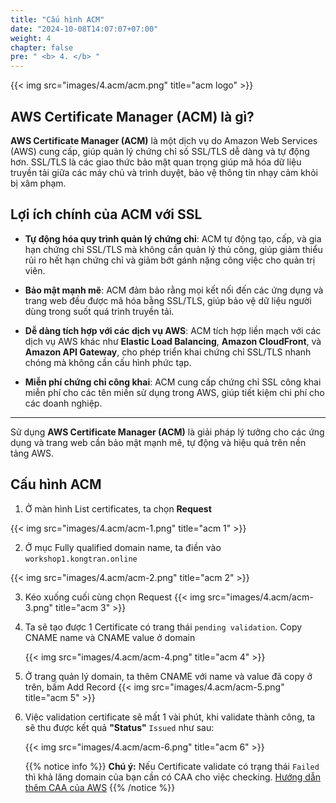 ```yaml
---
title: "Cấu hình ACM"
date: "2024-10-08T14:07:07+07:00"
weight: 4
chapter: false
pre: " <b> 4. </b> "
---
```


{{< img src="images/4.acm/acm.png" title="acm logo" >}}

## AWS Certificate Manager (ACM) là gì?

**AWS Certificate Manager (ACM)** là một dịch vụ do Amazon Web Services (AWS) cung cấp, giúp quản lý chứng chỉ số SSL/TLS dễ dàng và tự động hơn. SSL/TLS là các giao thức bảo mật quan trọng giúp mã hóa dữ liệu truyền tải giữa các máy chủ và trình duyệt, bảo vệ thông tin nhạy cảm khỏi bị xâm phạm.

## Lợi ích chính của ACM với SSL

- **Tự động hóa quy trình quản lý chứng chỉ**: ACM tự động tạo, cấp, và gia hạn chứng chỉ SSL/TLS mà không cần quản lý thủ công, giúp giảm thiểu rủi ro hết hạn chứng chỉ và giảm bớt gánh nặng công việc cho quản trị viên.
- **Bảo mật mạnh mẽ**: ACM đảm bảo rằng mọi kết nối đến các ứng dụng và trang web đều được mã hóa bằng SSL/TLS, giúp bảo vệ dữ liệu người dùng trong suốt quá trình truyền tải.

- **Dễ dàng tích hợp với các dịch vụ AWS**: ACM tích hợp liền mạch với các dịch vụ AWS khác như **Elastic Load Balancing**, **Amazon CloudFront**, và **Amazon API Gateway**, cho phép triển khai chứng chỉ SSL/TLS nhanh chóng mà không cần cấu hình phức tạp.

- **Miễn phí chứng chỉ công khai**: ACM cung cấp chứng chỉ SSL công khai miễn phí cho các tên miền sử dụng trong AWS, giúp tiết kiệm chi phí cho các doanh nghiệp.

---

Sử dụng **AWS Certificate Manager (ACM)** là giải pháp lý tưởng cho các ứng dụng và trang web cần bảo mật mạnh mẽ, tự động và hiệu quả trên nền tảng AWS.

## Cấu hình ACM

1. Ở màn hình List certificates, ta chọn **Request**

{{< img src="images/4.acm/acm-1.png" title="acm 1" >}}

2. Ở mục Fully qualified domain name, ta điền vào `workshop1.kongtran.online`

{{< img src="images/4.acm/acm-2.png" title="acm 2" >}}

3. Kéo xuống cuối cùng chọn Request
   {{< img src="images/4.acm/acm-3.png" title="acm 3" >}}

4. Ta sẽ tạo được 1 Certificate có trang thái `pending validation`.
   Copy CNAME name và CNAME value ở domain

   {{< img src="images/4.acm/acm-4.png" title="acm 4" >}}

5. Ở trang quản lý domain, ta thêm CNAME với name và value đã copy ở trên, bấm Add Record
   {{< img src="images/4.acm/acm-5.png" title="acm 5" >}}
6. Việc validation certificate sẽ mất 1 vài phút, khi validate thành công, ta sẽ thu được kết quả **"Status"** `Issued` như sau:

   {{< img src="images/4.acm/acm-6.png" title="acm 6" >}}

   {{% notice info %}}
   **Chú ý:** Nếu Certificate validate có trạng thái `Failed` thì khả lăng domain của bạn cần có CAA cho việc checking. [Hướng dẫn thêm CAA của AWS](https://docs.aws.amazon.com/acm/latest/userguide/troubleshooting-caa.html)
   {{% /notice %}}
